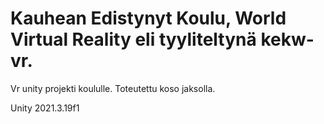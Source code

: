 # Kauhean Edistynyt Koulu, World Virtual Reality eli tyyliteltynä kekw-vr.

Vr unity projekti koululle. Toteutettu koso jaksolla.


Unity 2021.3.19f1
